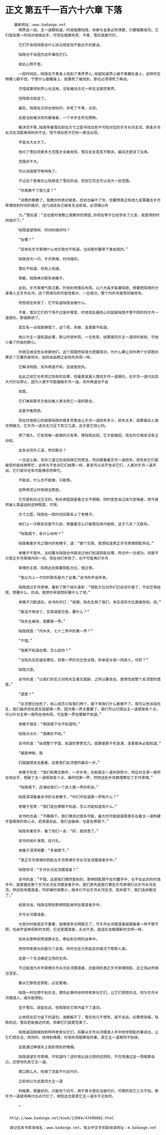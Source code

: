 # 正文 第五千一百六十六章 下落
        最新网址：www.badaoge.net
          明界这一战，主一道都知道，时诡暗算陆隐，命卿与圣柔必然清楚，只要暗算成功，它们就会第一时间对相城出手，可现在暗算失败，不青，雪后就是代价。
      
          它们不会找陆隐说什么协议规定他不能出手的废话。
      
          陆隐也不会因为这件事找它们。
      
          彼此心照不宣。
      
          一段时间后，陆隐在不青身上找到了青界界心,他就知道界心被不青藏在身上，这样的生物哪儿都不信，宁愿什么都藏身上，就算死了被找到，那也必须得死了再说。
      
          可惜就算得到界心也没用，没有催动方式一样无法掌控青界。
      
          但陆隐也知足了。
      
          最后，陆隐在点将台地狱内，杀死了不青，点将。
      
          这是当前被点将的最强者，一个半步生命无限制。
      
          解决完不青,陆隐带着雪后前往方寸之距寻找白色不可知对应的岁月长河支流，那条岁月长河支流距离母树并不远，怪不得白色不可知一直没出现。
      
          宇宙太大太大了。
      
          他问了雪后究竟多大范围才会被发现，雪后支支吾吾不敢说，最后还是说了出来。
      
          范围并不大。
      
          可以说就是守株待兔了。
      
          不过这个答案也让陆隐信了雪后的话，否则它完全可以说大一些范围。
      
          “你真教不了我九变？”
      
          “该教的都教了，我教你的绝对是真，否则也骗不了你，但要想真正练成九变需要去岁月荣境找到时间的烙印，这门战技自己根本无法练成，必须辅以外
      
          力。”雪后道：“这也是时诡敢让我教你的原因,你现在等于已经学会了九变，就差得到时间烙印了。”
      
          陆隐遥望母树，时间的烙印吗？
      
          “在哪？”
      
          “具体在岁月荣境什么地方我也不知道，当初是时饕宰下拿给我的。”
      
          陆隐目光一闪，岁月荣境，时间烙印。
      
          雪后不知道，但有人知道。
      
          想着，陆隐再次联系老瞎子。
      
          此刻，岁月荣境气氛沉重。时诡利用雪后布局，以六大高手偷袭陆隐，想要把陆隐的分身推入主岁月长河，这个局成功的可能性极大，一旦成功，整个内外天格局将被改写。
      
          然而现在失败了，它不知道陆隐会做什么。
      
          不青，雪后它们的下场不过是开胃菜，时诡现在最担心的就是陆隐不管不顾的找岁月一道报仇，那就麻烦了。
      
          其实有一点陆隐猜错了，这个局，命卿，圣柔都不知道。
      
          他以为主一道知道此事，默认时诡布局，一旦失败，结果是四方主一道同时承担，可他小看了时诡的野心。
      
          时诡压根没告诉命卿他们，这个局既然有很大把握成功，为什么要让另外两个分享胜利果实？它要的是抢先，如同自由期之前抢先布局一样。
      
          它解决陆隐，另外两道不知，这就是抢先。
      
          在此之前它也考虑过失败的后果，但最差就是人类找岁月一道报仇，在岁月一道付出巨大代价后停止，因为人类不可能摧毁岁月一道，另外两道也不会
      
          同意。
      
          它们唯有联手才能抗衡人类与死亡一道的联合。
      
          这是平衡局势。
      
          现在时诡担心的就是陆隐的报复究竟会让岁月一道损失多少，损失太多，就算最后人类文明被灭，它岁月一道也无力压下其它几道，这才是它担心的。
      
          想了很久，它发现唯一能做的只有等，等陆隐出招，它才能接招。现在的它根本没有主动权。
      
          去告诉另外三道，然后联合？
      
          一旦这么做，另外三道立刻会知晓它的想法，然后眼看着岁月一道损失，损失到它们能接受的底线再帮忙，这样与不告诉它们结果一样，甚至可以说不告诉它们，人类对岁月一道开战，它们或许还有可能猜忌而帮忙。
      
          不能说，什么也不能做，只能等。
      
          这种感觉让时诡相当憋屈。
      
          它可是刺杀过王文的，刺杀原因就是看王文不顺眼，同时宣告自己成为至强者，而今居然被人类逼迫到这种程度，可恨。
      
          方寸之距，陆隐在一段时间后联系上了老瞎子。
      
          他们上一次联系还是不久前，商量着怎么打破雪后体内枷锁，这才几天？又联系。
      
          “陆隐阁下，有什么吩咐？”
      
          陆隐看着岁月之镜内的老瞎子，道：“做个交易，我想知道真正岁月荣境钥匙所在。”
      
          老瞎子不意外，当初要与陆隐合作就说过他们知道钥匙在哪，而合作一旦成功，则是平分真正岁月荣境内的一切，现在他们失败了，也不可能再打岁月
      
          荣境的主意，陆隐此刻索要钥匙方位，很正常。
      
          “我以为上一次你的联系是为了此事。”说书的声音传来。
      
          陆隐透过岁月荣境，看到了那个纸片身影：“钥匙方位对你们已经没价值了，不如交易给我，想要什么，你说。我想你早就想好要什么了吧。”
      
          老瞎子沉默退后，说书的开口：“按理，陆先生救了我们，本应该将方位直接告知，但。”
      
          “废话不用说了，交易就是交易，要什么？”
      
          “陆先生痛快，我要第一界。”
      
          陆隐挑眉：“内外天，七十二界中的第一界？”
      
          “不错。”
      
          “我都不知道在哪。怎么给你？”
      
          “当陆先生知道在哪后，将第一界的方位告诉我，并承诺与我一同进入，可好？”
      
          陆隐沉思。
      
          说书的道：“以我们的实力对陆先生毫无威胁，之所以要进去，是想完成整个反流营的遗愿。”
      
          “遗愿？”
      
          “反流营已经死了，核心成员只有我们两个，接下来我们什么都做不了。我可以告诉陆先生，我们最终目标其实就是第一界，因为第一界太重要了。我们可以打探出主一道框架各个点，可以针对主宰一族所在地布局，可连第一界在哪都不知道。”
      
          老瞎子插言：“相信阁下也不知道吧。”
      
          陆隐点点头：“我确实不知。”
      
          说书的道：“纵观整个宇宙，知道的寥寥无几，就算是那千机诡演，圣柔都未必能知道。”
      
          “越是神秘，我
      
          们就越想进去看看，这是我们反流营的最后一步。”
      
          老瞎子叹息：“我们耗费无数年，一步步来，先削弱主一道外部势力，然后对主宰一族所在地出手，想破了主一道框架各个点，最终找第一界，然而这些步伐都埋葬在了岁月荣境。”
      
          “陆隐阁下，还请给我们一个进入第一界的机会。”
      
          陆隐深深看着说书的与老瞎子，“你们可知道第一界有什么？”
      
          老瞎子苦笑：“我们连在哪都不知道，怎么可能知道有什么。”
      
          说书的也道：“不瞒阁下，我们猜测过很多可能，最大的可能就是那里存在着主一道构建宇宙框架的核心点，若真是如此，我们去破掉，也是在帮阁下。”
      
          陆隐背着双手，看了他们一会：“好，我同意了。”
      
          说书的纸片滑落，在行礼。
      
          老瞎子深深弯腰：“多谢阁下。”
      
          “真正岁月荣境的钥匙在岁月荣境岁月长河支流摆渡者手中。”
      
          陆隐惊讶：“岁月长河支流摆渡者？”
      
          说书的道：“不错，这是我们偶然查到的，那柄钥匙既不在时饕手中，也不在此刻的时诡手中，就掌握在那个岁月长河支流摆渡者手中。我们原先就是打算在岁月荣境引出岁月长河支流，然后抢夺摆渡者，可却被时诡算计，根本引不出岁月长河支流，若非阁下，我们连命都没了。”
      
          结束对话，陆隐没想到那柄钥匙居然在摆渡者手中。
      
          岁月长河摆渡者，
      
          大部分时候其实不重要，就像很多文明毁灭了，可岁月长河摆渡者就跟看客一样不管不顾，任由宇宙再现新的文明，它还是摆渡者，永远不变。就连形态都跟新的文明一样。
      
          但未女那种却想谋算永生，牵扯到文明的战争中。
      
          而呵呵老家伙则是为了自保，同时也在力所能及的情况下帮帮人类。
      
          这是一个无法确定立场的生命。
      
          不过能成为岁月荣境岁月长河支流摆渡者，还能得到真正岁月荣境钥匙，这立场必然相当坚定。
      
          要从它那抢走钥匙，必定极难。
      
          陆隐一时也想不到办法，便将此事传给呵呵老家伙它们，让它们想想办法，同为岁月长河摆渡人，或许能想到。
      
          至于雪后，就留在这，但陆隐在它体内留下了道剑。
      
          以他现在实力留下的道剑，谁都解不了，雪后但凡不想死，就不会逃，如果想背叛，陆隐欢迎，雪后若能接近时诡，命卿它们就更完美了。
      
          陆隐返回相城找到呵呵老家伙它们，将要从岁月长河摆渡人手中抢夺钥匙的事说出，让它们想办法，而同时，他得到情报，时诡布局暗算他的事，其它主一道竟然不知晓。
      
          这是通过琳琅天上投影得到的情报。
      
          陆隐遥望岁月荣境，不知道吗？这时诡比自己想的还阴险，不仅想通过这一局暗算自己，还想领先其它主一道。
      
          胃口那么大，吃撑了怎能不付出代价。
      
          之前他以为这是四大主一道
      
          的暗算，商量好的，只能吃个闷亏，用不青与雪后当做代价，可既然其它三方不知，那岁月一道就得再付出点代价了，相信这也是其它主一道乐于见到的。
      
          …
      
      
      http://www.badaoge.net/book/13084/47490802.html
      
      请记住本书首发域名：www.badaoge.net。笔尖中文手机版阅读网址：m.badaoge.net